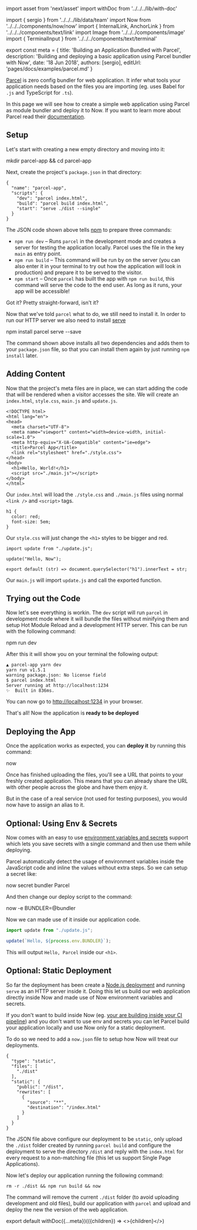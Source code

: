 import asset from 'next/asset'
import withDoc from '../../../lib/with-doc'

import { sergio } from '../../../lib/data/team'
import Now from '../../../components/now/now'
import { InternalLink, AnchorLink } from '../../../components/text/link'
import Image from '../../../components/image'
import { TerminalInput } from '../../../components/text/terminal'

export const meta = {
  title: 'Building an Application Bundled with Parcel',
  description: 'Building and deploying a basic application using Parcel bundler with Now',
  date: '18 Jun 2018',
  authors: [sergio],
  editUrl: 'pages/docs/examples/parcel.md'
}

[Parcel](https://parceljs.org/) is zero config bundler for web application. It infer what tools your application needs based on the files you are importing (eg. uses Babel for `.js` and TypeScript for `.ts`).

In this page we will see how to create a simple web application using Parcel as module bundler and deploy it to Now. If you want to learn more about Parcel read their [documentation](https://parceljs.org/getting_started.html).

## Setup

Let's start with creating a new empty directory and moving into it:

<TerminalInput>mkdir parcel-app && cd parcel-app</TerminalInput>

Next, create the project's `package.json` in that directory:

```
{
  "name": "parcel-app",
  "scripts": {
    "dev": "parcel index.html",
    "build": "parcel build index.html",
    "start": "serve ./dist --single"
  }
}
```

The JSON code shown above tells [npm](https://www.npmjs.com/) to prepare three commands:

* `npm run dev` – Runs `parcel` in the development mode and creates a server for testing the application locally. Parcel uses the file in the key `main` as entry point.
* `npm run build` – This command will be run by <Now color="000" /> on the server (you can also enter it in your terminal to try out how the application will look in production) and prepare it to be served to the visitor.
* `npm start` – Once `parcel` has built the app with `npm run build`, this command will serve the code to the end user. As long as it runs, your app will be accessible!

Got it? Pretty straight-forward, isn't it?

Now that we've told `parcel` what to do, we still need to install it. In order to run our HTTP server we also need to install [serve](https://github.com/zeit/serve)

<TerminalInput>
  npm install parcel serve --save
</TerminalInput>

The command shown above installs all two dependencies and adds them to your `package.json` file, so that you can install them again by just running `npm install` later.

## Adding Content

Now that the project's meta files are in place, we can start adding the code that will be rendered when a visitor accesses the site. We will create an `index.html`, `style.css`, `main.js` and `update.js`.

```
<!DOCTYPE html>
<html lang="en">
<head>
  <meta charset="UTF-8">
  <meta name="viewport" content="width=device-width, initial-scale=1.0">
  <meta http-equiv="X-UA-Compatible" content="ie=edge">
  <title>Parcel App</title>
  <link rel="stylesheet" href="./style.css">
</head>
<body>
  <h1>Hello, World!</h1>
  <script src="./main.js"></script>
</body>
</html>
```

Our `index.html` will load the `./style.css` and `./main.js` files using normal `<link />` and `<script>` tags.

```
h1 {
  color: red;
  font-size: 5em;
}
```

Our `style.css` will just change the `<h1>` styles to be bigger and red.

```
import update from "./update.js";

update("Hello, Now");
```

```
export default (str) => document.querySelector("h1").innerText = str;
```

Our `main.js` will import `update.js` and call the exported function.

## Trying out the Code

Now let's see everything is workin. The `dev` script will run `parcel` in development mode where it will bundle the files without minifying them and setup Hot Module Reload and a development HTTP server. This can be run with the following command:

<TerminalInput>npm run dev</TerminalInput>

After this it will show you on your terminal the following output:

```
▲ parcel-app yarn dev
yarn run v1.5.1
warning package.json: No license field
$ parcel index.html
Server running at http://localhost:1234
✨  Built in 836ms.
```

You can now go to <http://localhost:1234> in your browser.

That's all! Now the application is **ready to be deployed**

## Deploying the App

Once the application works as expected, you can **deploy it** by running this command:

<TerminalInput>now</TerminalInput>

Once <Now color="#000" /> has finished uploading the files, you'll see a URL that points to your freshly created application. This means that you can already share the URL with other people across the globe and have them enjoy it.

But in the case of a real service (not used for testing purposes), you would now have to assign an <InternalLink href="/docs/features/aliases">alias</InternalLink> to it.

## Optional: Using Env & Secrets

Now comes with an easy to use [environment variables and secrets](/docs/features/env-and-secrets) support which lets you save secrets with a single command and then use them while deploying.

Parcel automatically detect the usage of environment variables inside the JavaScript code and inline the values without extra steps. So we can setup a secret like:

<TerminalInput>now secret bundler Parcel</TerminalInput>

And then change our deploy script to the command:

<TerminalInput>now -e BUNDLER=@bundler</TerminalInput>

Now we can made use of it inside our application code.

```js
import update from "./update.js";

update(`Hello, ${process.env.BUNDLER}`);
```

This will output `Hello, Parcel` inside our `<h1>`.

## Optional: Static Deployment

So far the deployment has been create a [Node.js deployment](/docs/deployment-types/node) and running `serve` as an HTTP server inside it. Doing this let us build our web application directly inside Now and made use of Now environment variables and secrets.

If you don't want to build inside Now (eg. [your are building inside your CI pipeline](/docs/continuous-integration/travis#optional:-avoid-building-on-now-(instead-build-on-travis))) and you don't want to use env and secrets you can let Parcel build your application locally and use Now only for a static deployment.

To do so we need to add a `now.json` file to setup how Now will treat our deployments.

```
{
  "type": "static",
  "files": [
    "./dist"
  ],
  "static": {
    "public": "/dist",
    "rewrites": [
      {
        "source": "**",
        "destination": "/index.html"
      }
    ]
  }
}
```

The JSON file above configure our deployment to be `static`, only upload the `./dist` folder created by running `parcel build` and configure the deployment to serve the directory `/dist` and reply with the `index.html` for every request to a non-matching file (this let us support Single Page Applications).

Now let's deploy our application running the following command:

```
rm -r ./dist && npm run build && now
```

The command will remove the current `./dist` folder (to avoid uploading development and old files), build our application with `parcel` and upload and deploy the new the version of the web application.

export default withDoc({...meta})(({children}) => <>{children}</>)
